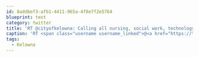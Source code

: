 ```yaml
---
id: 8addbef3-afb1-4411-965a-4f8e7f2e5764
blueprint: text
category: twitter
title: 'RT @cityofkelowna: Calling all nursing, social work, technology and homeless-serving sector staff: the #Kelowna Homelessness Research Colla…'
caption: 'RT <span class="username username_linked">@<a href="https://twitter.com/cityofkelowna" title="City of Kelowna">cityofkelowna</a></span>: Calling all nursing, social work, technology and homeless-serving sector staff: the <span class="hashtag hashtag_local">#<a href="http://tweettemp.darylchymko.ca/?tag=kelowna">Kelowna</a> Homelessness Research Colla…'
tags:
  - Kelowna
---
```

